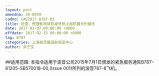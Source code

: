 ```yaml
---
layout: post
amendno: 39-8949
cadno: CAD2017-B787-03
title: 检查、修理和改装机身外侧上部机翼长桁接头
date: 2017-02-07 00:00:00 +0800
effdate: 2017-02-15 00:00:00 +0800
tag: B787
categories: 上海航空器适航审定中心
author: 朱宁文
---
```


##适用范围:
本指令适用于波音公司2015年7月1日颁发的紧急服务通告B787–81205–SB570018–00,(Issue 001)所列的波音787-8飞机。

